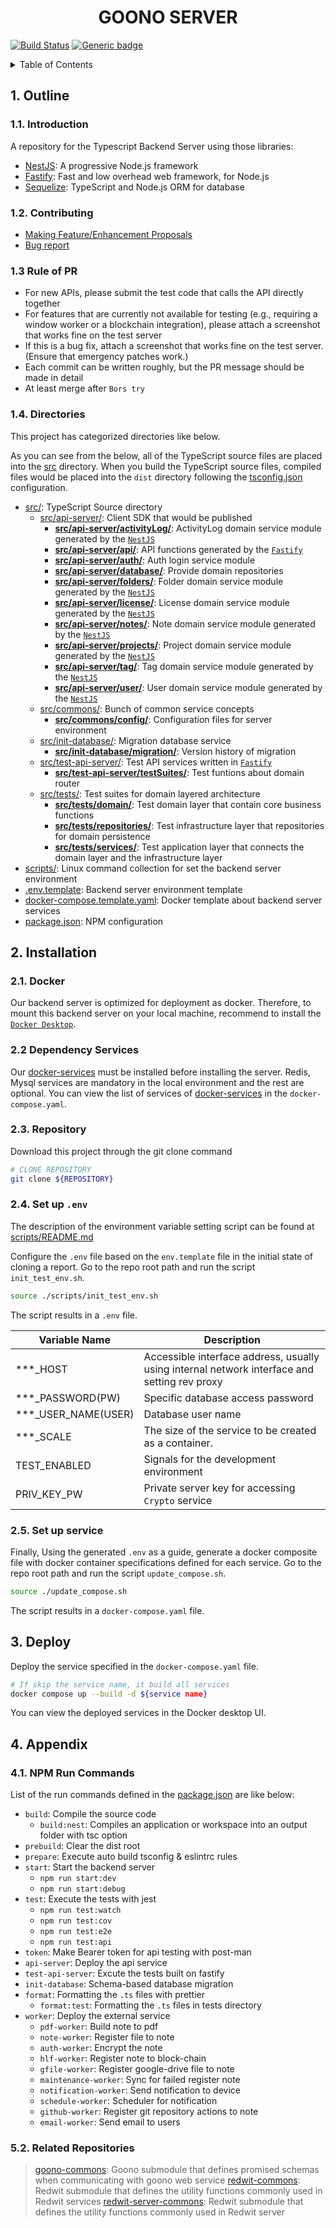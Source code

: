 <h1 align="center">GOONO SERVER</h1>

[![Build Status](https://jenkins.redwit.io/buildStatus/icon?job=redwit-dev%2Fgoono-server-ts%2Fdev)](https://jenkins.redwit.io/job/redwit-dev/job/goono-server-ts/job/dev/)
[![Generic badge](https://img.shields.io/badge/version-v3.1.4-green.svg)](https://github.com/redwit-dev/goono-server-ts/releases)

<!-- TABLE OF CONTENTS -->
<details>
  <summary>Table of Contents</summary>
  <ol>
    <li>
        <a href="#outline">Outline</a>
    <ul>
        <li>[Introduction](#introduction)</li>
        <li><a href="#contributing">Contributing</a></li>
        <li><a href="#rule-of-pr">Rule of PR</a></li>
        <li><a href="#directories">Directories</a></li>
      </ul>
    </li>
  </ol>
</details>

## 1. Outline
### 1.1. Introduction
A repository for the Typescript Backend Server using those libraries:
  - [NestJS](https://nestjs.com): A progressive Node.js framework
  - [Fastify](https://fastify.dev/): Fast and low overhead web framework, for Node.js
  - [Sequelize](https://sequelize.org/): TypeScript and Node.js ORM for database

### 1.2. Contributing
- <a href="https://github.com/redwit-dev/goono-server-ts/issues/new?assignees=&labels=&projects=&template=feature_request.md&title=">
    Making Feature/Enhancement Proposals
  </a>
- <a href="https://github.com/redwit-dev/goono-server-ts/issues/new?assignees=&labels=&projects=&template=bug_report.md&title=">
   Bug report
  </a>

### 1.3 Rule of PR
- For new APIs, please submit the test code that calls the API directly together
- For features that are currently not available for testing (e.g., requiring a window worker or a blockchain integration), please attach a screenshot that works fine on the test server
- If this is a bug fix, attach a screenshot that works fine on the test server. (Ensure that emergency patches work.)
- Each commit can be written roughly, but the PR message should be made in detail
- At least merge after `Bors try`

### 1.4. Directories
This project has categorized directories like below.

As you can see from the below, all of the TypeScript source files are placed into the [src](src/) directory. When you build the TypeScript source files, compiled files would be placed into the `dist` directory following the [tsconfig.json](tsconfig.json) configuration.

  - [src/](src/): TypeScript Source directory
    - [src/api-server/](src/api-server/): Client SDK that would be published
      - [**src/api-server/activityLog/**](src/api-server/activityLog/): ActivityLog domain service module generated by the [`NestJS`](https://nestjs.com)
      - [**src/api-server/api/**](src/api-server/api/): API functions generated by the [`Fastify`](https://github.com/fastify/fastify)
      - [**src/api-server/auth/**](src/api-server/auth/): Auth login service module
      - [**src/api-server/database/**](src/api-server/database/): Provide domain repositories
      - [**src/api-server/folders/**](src/api-server/folders/): Folder domain service module generated by the [`NestJS`](https://nestjs.com)
      - [**src/api-server/license/**](src/api-server/license/): License domain service module generated by the [`NestJS`](https://nestjs.com)
      - [**src/api-server/notes/**](src/api-server/notes/): Note domain service module generated by the [`NestJS`](https://nestjs.com)
      - [**src/api-server/projects/**](src/api-server/projects/): Project domain service module generated by the [`NestJS`](https://nestjs.com)
      - [**src/api-server/tag/**](src/api-server/tag/): Tag domain service module generated by the [`NestJS`](https://nestjs.com)
      - [**src/api-server/user/**](src/api-server/user/): User domain service module generated by the [`NestJS`](https://nestjs.com)
    - [src/commons/](src/commons/): Bunch of common service concepts
        - [**src/commons/config/**](src/commons/config/): Configuration files for server environment
    - [src/init-database/](src/init-database/): Migration database service
        - [**src/init-database/migration/**](src/init-database/migration/): Version history of migration
    - [src/test-api-server/](src/test-api-server/): Test API services written in [`Fastify`](https://github.com/fastify/fastify)
        - [**src/test-api-server/testSuites/**](src/test-api-server/testSuites/): Test funtions about domain router
    - [src/tests/](src/tests/): Test suites for domain layered architecture
        - [**src/tests/domain/**](src/tests/domain/): Test domain layer that contain core business functions
        - [**src/tests/repositories/**](src/tests/repositories/): Test infrastructure layer that repositories for domain persistence
        - [**src/tests/services/**](src/tests/services/): Test application layer that connects the domain layer and the infrastructure layer
  - [scripts/](scripts/): Linux command collection for set the backend server environment
  - [.env.template](.env.template): Backend server environment template
  - [docker-compose.template.yaml](docker-compose.template.yaml): Docker template about backend server services
  - [package.json](package.json): NPM configuration

## 2. Installation
### 2.1. Docker
Our backend server is optimized for deployment as docker. Therefore, to mount this backend server on your local machine, recommend to install the [`Docker Desktop`](https://www.docker.com/products/docker-desktop/).

### 2.2 Dependency Services
Our [docker-services](https://github.com/redwit-dev/docker-services) must be installed before installing the server. Redis, Mysql services are mandatory in the local environment and the rest are optional. You can view the list of services of  [docker-services](https://github.com/redwit-dev/docker-services) in the `docker-compose.yaml`.

### 2.3. Repository
Download this project through the git clone command
```bash
# CLONE REPOSITORY
git clone ${REPOSITORY}
```

### 2.4. Set up `.env`
The description of the environment variable setting script can be found at [scripts/README.md](scripts/README.md)

Configure the `.env` file based on the `env.template` file in the initial state of cloning a report.
Go to the repo root path and run the script `init_test_env.sh`. 
```bash
source ./scripts/init_test_env.sh
```
The script results in a `.env` file.


| Variable Name          | Description
|-----------------|----------------------------------------
| ***_HOST |  Accessible interface address, usually using internal network interface and setting rev proxy
| ***_PASSWORD(PW)      | Specific database access password
| ***_USER_NAME(USER)       | Database user name
| ***_SCALE      | The size of the service to be created as a container.
| TEST_ENABLED   | Signals for the development environment
| PRIV_KEY_PW   | Private server key for accessing `Crypto` service

### 2.5. Set up service
Finally, Using the generated `.env` as a guide, generate a docker composite file with docker container specifications defined for each service.
Go to the repo root path and run the script `update_compose.sh`. 
```bash
source ./update_compose.sh
```
The script results in a `docker-compose.yaml` file.

## 3. Deploy
Deploy the service specified in the `docker-compose.yaml` file.
```bash
# If skip the service name, it build all services
docker compose up --build -d ${service name}
```

You can view the deployed services in the Docker desktop UI.

## 4. Appendix
### 4.1. NPM Run Commands
List of the run commands defined in the [package.json](package.json) are like below:
  - `build`: Compile the source code
    - `build:nest`: Compiles an application or workspace into an output folder with tsc option
  - `prebuild`: Clear the dist root
  - `prepare`: Execute auto build tsconfig & eslintrc rules
  - `start`: Start the backend server
    - `npm run start:dev`
    - `npm run start:debug`
  - `test`: Execute the tests with jest
    - `npm run test:watch`
    - `npm run test:cov`
    - `npm run test:e2e`
    - `npm run test:api`
  - `token`: Make Bearer token for api testing with post-man
  - `api-server`: Deploy the api service
  - `test-api-server`: Excute the tests built on fastify
  - `init-database`: Schema-based database migration
  - `format`: Formatting the `.ts` files with prettier
    - `format:test`: Formatting the `.ts` files in tests directory
  - `worker`: Deploy the external service
    - `pdf-worker`: Build note to pdf
    - `note-worker`: Register file to note
    - `auth-worker`: Encrypt the note
    - `hlf-worker`: Register note to block-chain
    - `gfile-worker`: Register google-drive file to note
    - `maintenance-worker`: Sync for failed register note
    - `notification-worker`: Send notification to device
    - `schedule-worker`: Scheduler for notification
    - `github-worker`: Register git repository actions to note
    - `email-worker`: Send email to users

### 5.2. Related Repositories
> [goono-commons](https://github.com/redwit-dev/goono-commons): Goono submodule that defines promised schemas when communicating with goono web service
[redwit-commons](https://github.com/redwit-dev/redwit-commons): Redwit submodule that defines the utility functions commonly used in Redwit services
[redwit-server-commons](https://github.com/redwit-dev/redwit-server-commons): Redwit submodule that defines the utility functions commonly used in Redwit server